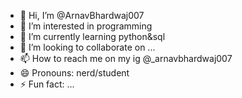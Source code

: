 - 👋 Hi, I’m @ArnavBhardwaj007
- 👀 I’m interested in programming 
- 🌱 I’m currently learning python&sql
- 💞️ I’m looking to collaborate on ...
- 📫 How to reach me on my ig @_arnavbhardwaj007
- 😄 Pronouns: nerd/student
- ⚡ Fun fact: ...
